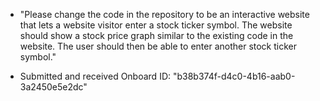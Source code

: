 - "Please change the code in the repository to be an interactive website that lets a website visitor enter a stock ticker symbol. The website should show a stock price graph similar to the existing code in the website. The user should then be able to enter another stock ticker symbol."

- Submitted and received Onboard ID: "b38b374f-d4c0-4b16-aab0-3a2450e5e2dc"
